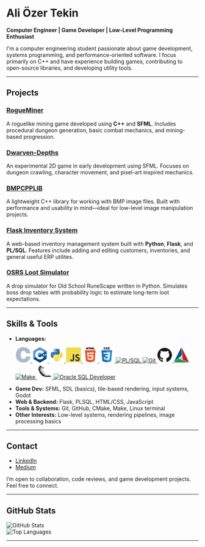 # Ali Özer Tekin

**Computer Engineer | Game Developer | Low-Level Programming Enthusiast**

I'm a computer engineering student passionate about game development, systems programming, and performance-oriented software. I focus primarily on C++ and have experience building games, contributing to open-source libraries, and developing utility tools.

---

## Projects

### [RogueMiner](https://github.com/aliozertekin/RogueMiner)  
A roguelike mining game developed using **C++** and **SFML**. Includes procedural dungeon generation, basic combat mechanics, and mining-based progression.

### [Dwarven-Depths](https://github.com/aliozertekin/Dwarven-Depths)  
An experimental 2D game in early development using SFML. Focuses on dungeon crawling, character movement, and pixel-art inspired mechanics.

### [BMPCPPLIB](https://github.com/aliozertekin/BMPCPPLIB)  
A lightweight C++ library for working with BMP image files. Built with performance and usability in mind—ideal for low-level image manipulation projects.

### [Flask Inventory System](https://github.com/aliozertekin/flask_inventory_system)  
A web-based inventory management system built with **Python**, **Flask**, and **PL/SQL**. Features include adding and editing customers, inventories, and general useful ERP utilites.

### [OSRS Loot Simulator](https://github.com/aliozertekin/osrs-loot-simulator)  
A drop simulator for Old School RuneScape written in Python. Simulates boss drop tables with probability logic to estimate long-term loot expectations.

---

## Skills & Tools

- **Languages:** <p align="left"> <!-- Languages --> <a href="https://en.wikipedia.org/wiki/C_(programming_language)" target="_blank" rel="noreferrer"> <img src="https://raw.githubusercontent.com/devicons/devicon/master/icons/c/c-original.svg" alt="C" width="40" height="40"/> </a> <a href="https://isocpp.org/" target="_blank" rel="noreferrer"> <img src="https://raw.githubusercontent.com/devicons/devicon/master/icons/cplusplus/cplusplus-original.svg" alt="C++" width="40" height="40"/> </a> <a href="https://www.python.org" target="_blank" rel="noreferrer"> <img src="https://raw.githubusercontent.com/devicons/devicon/master/icons/python/python-original.svg" alt="Python" width="40" height="40"/> </a> <a href="https://developer.mozilla.org/en-US/docs/Web/JavaScript" target="_blank" rel="noreferrer"> <img src="https://raw.githubusercontent.com/devicons/devicon/master/icons/javascript/javascript-original.svg" alt="JavaScript" width="40" height="40"/> </a> <a href="https://www.w3.org/html/" target="_blank" rel="noreferrer"> <img src="https://raw.githubusercontent.com/devicons/devicon/master/icons/html5/html5-original-wordmark.svg" alt="HTML5" width="40" height="40"/> </a> <a href="https://www.w3schools.com/css/" target="_blank" rel="noreferrer"> <img src="https://raw.githubusercontent.com/devicons/devicon/master/icons/css3/css3-original-wordmark.svg" alt="CSS3" width="40" height="40"/> </a> <a href="https://www.oracle.com/database/technologies/appdev/plsql.html" target="_blank" rel="noreferrer"> <img src="https://cdn.jsdelivr.net/gh/devicons/devicon/icons/oracle/oracle-original.svg" alt="PL/SQL" width="40" height="40"/> </a> <!-- Tools --> <a href="https://git-scm.com/" target="_blank" rel="noreferrer"> <img src="https://www.vectorlogo.zone/logos/git-scm/git-scm-icon.svg" alt="Git" width="40" height="40"/> </a> <a href="https://github.com/" target="_blank" rel="noreferrer"> <img src="https://raw.githubusercontent.com/devicons/devicon/master/icons/github/github-original.svg" alt="GitHub" width="40" height="40"/> </a> <a href="https://cmake.org/" target="_blank" rel="noreferrer"> <img src="https://raw.githubusercontent.com/devicons/devicon/master/icons/cmake/cmake-original.svg" alt="CMake" width="40" height="40"/> </a> <a href="https://www.gnu.org/software/make/" target="_blank" rel="noreferrer"> <img src="https://raw.githubusercontent.com/devicons/devicon/master/icons/gnu/gnu-original.svg" alt="Make" width="40" height="40"/> </a> <a href="https://flask.palletsprojects.com/" target="_blank" rel="noreferrer"> <img src="https://raw.githubusercontent.com/devicons/devicon/master/icons/flask/flask-original.svg" alt="Flask" width="40" height="40"/> </a> <a href="https://www.oracle.com/database/sqldeveloper/" target="_blank" rel="noreferrer"> <img src="https://cdn.jsdelivr.net/gh/devicons/devicon/icons/oracle/oracle-original.svg" alt="Oracle SQL Developer" width="40" height="40"/> </a> </p>
- **Game Dev:** SFML, SDL (basics), tile-based rendering, input systems, Godot
- **Web & Backend:** Flask, PLSQL, HTML/CSS, JavaScript
- **Tools & Systems:** Git, GitHub, CMake, Make, Linux terminal
- **Other Interests:** Low-level systems, rendering pipelines, image processing basics

---

## Contact

- [LinkedIn](https://www.linkedin.com/in/ali-%C3%B6zer-tekin-2a669327a/)
- [Medium](https://medium.com/@aliozertekin)

I’m open to collaboration, code reviews, and game development projects. Feel free to connect.

---

## GitHub Stats

![GitHub Stats](https://github-readme-stats.vercel.app/api?username=aliozertekin&show_icons=true&theme=dark)  
![Top Languages](https://github-readme-stats.vercel.app/api/top-langs/?username=aliozertekin&layout=compact&theme=dark)

---
